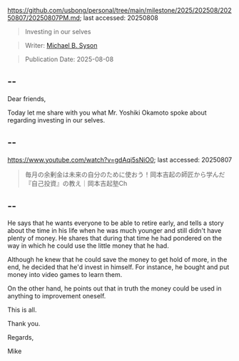 https://github.com/usbong/personal/tree/main/milestone/2025/202508/20250807/20250807PM.md; last accessed: 20250808

> Investing in our selves

> Writer: [Michael B. Syson](https://www.linkedin.com/in/michaelsyson/)

> Publication Date: 2025-08-08

## --

Dear friends,

Today let me share with you what Mr. Yoshiki Okamoto spoke about regarding investing in our selves.

## --

https://www.youtube.com/watch?v=gdAqi5sNiO0; last accessed: 20250807

> 毎月の余剰金は未来の自分のために使おう！岡本吉起の師匠から学んだ『自己投資』の教え｜岡本吉起塾Ch

## --

He says that he wants everyone to be able to retire early, and tells a story about the time in his life when he was much younger and still didn't have plenty of money. He shares that during that time he had pondered on the way in which he could use the little money that he had.

Although he knew that he could save the money to get hold of more, in the end, he decided that he'd invest in himself. For instance, he bought and put money into video games to learn them. 

On the other hand, he points out that in truth the money could be used in anything to improvement oneself.

This is all.

Thank you.

Regards,

Mike